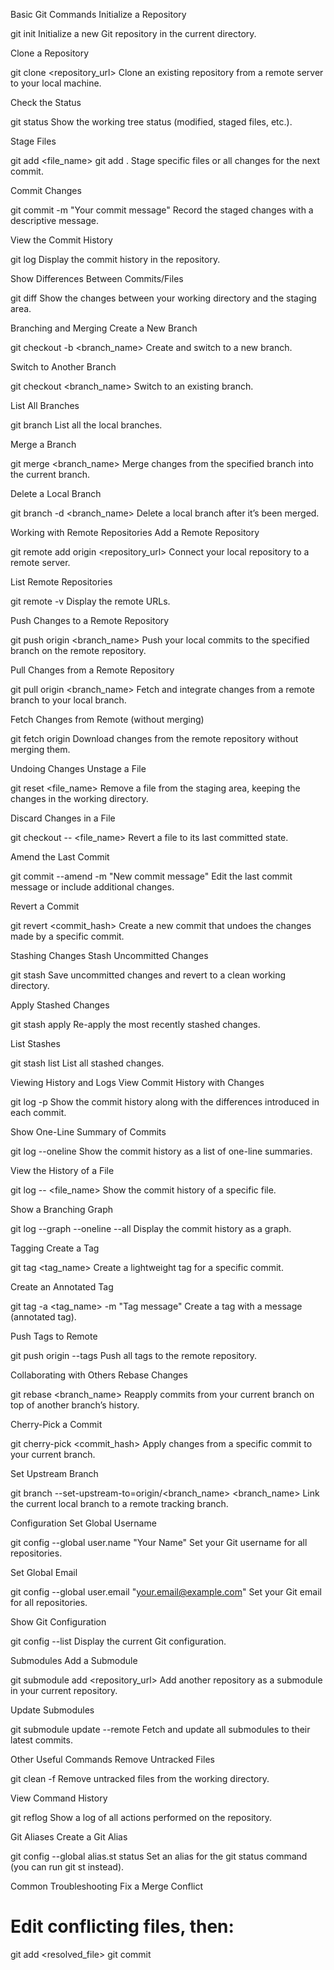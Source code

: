 Basic Git Commands
Initialize a Repository

git init
Initialize a new Git repository in the current directory.

Clone a Repository

git clone <repository_url>
Clone an existing repository from a remote server to your local machine.

Check the Status

git status
Show the working tree status (modified, staged files, etc.).

Stage Files

git add <file_name>
git add .
Stage specific files or all changes for the next commit.

Commit Changes

git commit -m "Your commit message"
Record the staged changes with a descriptive message.

View the Commit History

git log
Display the commit history in the repository.

Show Differences Between Commits/Files

git diff
Show the changes between your working directory and the staging area.

Branching and Merging
Create a New Branch

git checkout -b <branch_name>
Create and switch to a new branch.

Switch to Another Branch

git checkout <branch_name>
Switch to an existing branch.

List All Branches

git branch
List all the local branches.

Merge a Branch

git merge <branch_name>
Merge changes from the specified branch into the current branch.

Delete a Local Branch

git branch -d <branch_name>
Delete a local branch after it’s been merged.

Working with Remote Repositories
Add a Remote Repository

git remote add origin <repository_url>
Connect your local repository to a remote server.

List Remote Repositories

git remote -v
Display the remote URLs.

Push Changes to a Remote Repository

git push origin <branch_name>
Push your local commits to the specified branch on the remote repository.

Pull Changes from a Remote Repository

git pull origin <branch_name>
Fetch and integrate changes from a remote branch to your local branch.

Fetch Changes from Remote (without merging)

git fetch origin
Download changes from the remote repository without merging them.

Undoing Changes
Unstage a File

git reset <file_name>
Remove a file from the staging area, keeping the changes in the working directory.

Discard Changes in a File

git checkout -- <file_name>
Revert a file to its last committed state.

Amend the Last Commit

git commit --amend -m "New commit message"
Edit the last commit message or include additional changes.

Revert a Commit

git revert <commit_hash>
Create a new commit that undoes the changes made by a specific commit.

Stashing Changes
Stash Uncommitted Changes

git stash
Save uncommitted changes and revert to a clean working directory.

Apply Stashed Changes

git stash apply
Re-apply the most recently stashed changes.

List Stashes

git stash list
List all stashed changes.

Viewing History and Logs
View Commit History with Changes

git log -p
Show the commit history along with the differences introduced in each commit.

Show One-Line Summary of Commits

git log --oneline
Show the commit history as a list of one-line summaries.

View the History of a File

git log -- <file_name>
Show the commit history of a specific file.

Show a Branching Graph

git log --graph --oneline --all
Display the commit history as a graph.

Tagging
Create a Tag

git tag <tag_name>
Create a lightweight tag for a specific commit.

Create an Annotated Tag

git tag -a <tag_name> -m "Tag message"
Create a tag with a message (annotated tag).

Push Tags to Remote

git push origin --tags
Push all tags to the remote repository.

Collaborating with Others
Rebase Changes

git rebase <branch_name>
Reapply commits from your current branch on top of another branch’s history.

Cherry-Pick a Commit

git cherry-pick <commit_hash>
Apply changes from a specific commit to your current branch.

Set Upstream Branch

git branch --set-upstream-to=origin/<branch_name> <branch_name>
Link the current local branch to a remote tracking branch.

Configuration
Set Global Username

git config --global user.name "Your Name"
Set your Git username for all repositories.

Set Global Email

git config --global user.email "your.email@example.com"
Set your Git email for all repositories.

Show Git Configuration

git config --list
Display the current Git configuration.

Submodules
Add a Submodule

git submodule add <repository_url>
Add another repository as a submodule in your current repository.

Update Submodules

git submodule update --remote
Fetch and update all submodules to their latest commits.

Other Useful Commands
Remove Untracked Files

git clean -f
Remove untracked files from the working directory.

View Command History

git reflog
Show a log of all actions performed on the repository.

Git Aliases
Create a Git Alias

git config --global alias.st status
Set an alias for the git status command (you can run git st instead).

Common Troubleshooting
Fix a Merge Conflict

# Edit conflicting files, then:
git add <resolved_file>
git commit
